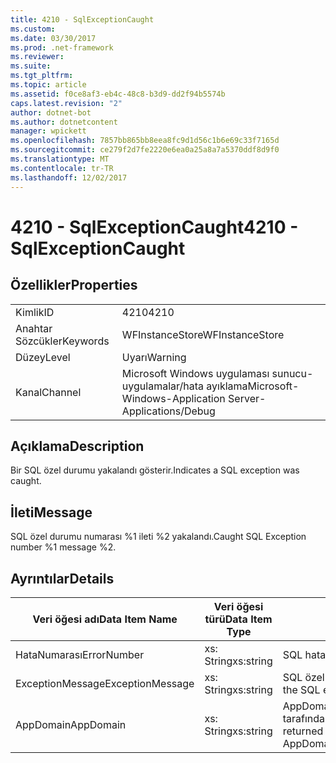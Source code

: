 ```yaml
---
title: 4210 - SqlExceptionCaught
ms.custom: 
ms.date: 03/30/2017
ms.prod: .net-framework
ms.reviewer: 
ms.suite: 
ms.tgt_pltfrm: 
ms.topic: article
ms.assetid: f0ce8af3-eb4c-48c8-b3d9-dd2f94b5574b
caps.latest.revision: "2"
author: dotnet-bot
ms.author: dotnetcontent
manager: wpickett
ms.openlocfilehash: 7857bb865bb8eea8fc9d1d56c1b6e69c33f7165d
ms.sourcegitcommit: ce279f2d7fe2220e6ea0a25a8a7a5370ddf8d9f0
ms.translationtype: MT
ms.contentlocale: tr-TR
ms.lasthandoff: 12/02/2017
---
```

# <a name="4210---sqlexceptioncaught"></a><span data-ttu-id="101d6-102">4210 - SqlExceptionCaught</span><span class="sxs-lookup"><span data-stu-id="101d6-102">4210 - SqlExceptionCaught</span></span>
## <a name="properties"></a><span data-ttu-id="101d6-103">Özellikler</span><span class="sxs-lookup"><span data-stu-id="101d6-103">Properties</span></span>  
  
|||  
|-|-|  
|<span data-ttu-id="101d6-104">Kimlik</span><span class="sxs-lookup"><span data-stu-id="101d6-104">ID</span></span>|<span data-ttu-id="101d6-105">4210</span><span class="sxs-lookup"><span data-stu-id="101d6-105">4210</span></span>|  
|<span data-ttu-id="101d6-106">Anahtar Sözcükler</span><span class="sxs-lookup"><span data-stu-id="101d6-106">Keywords</span></span>|<span data-ttu-id="101d6-107">WFInstanceStore</span><span class="sxs-lookup"><span data-stu-id="101d6-107">WFInstanceStore</span></span>|  
|<span data-ttu-id="101d6-108">Düzey</span><span class="sxs-lookup"><span data-stu-id="101d6-108">Level</span></span>|<span data-ttu-id="101d6-109">Uyarı</span><span class="sxs-lookup"><span data-stu-id="101d6-109">Warning</span></span>|  
|<span data-ttu-id="101d6-110">Kanal</span><span class="sxs-lookup"><span data-stu-id="101d6-110">Channel</span></span>|<span data-ttu-id="101d6-111">Microsoft Windows uygulaması sunucu-uygulamalar/hata ayıklama</span><span class="sxs-lookup"><span data-stu-id="101d6-111">Microsoft-Windows-Application Server-Applications/Debug</span></span>|  
  
## <a name="description"></a><span data-ttu-id="101d6-112">Açıklama</span><span class="sxs-lookup"><span data-stu-id="101d6-112">Description</span></span>  
 <span data-ttu-id="101d6-113">Bir SQL özel durumu yakalandı gösterir.</span><span class="sxs-lookup"><span data-stu-id="101d6-113">Indicates a SQL exception was caught.</span></span>  
  
## <a name="message"></a><span data-ttu-id="101d6-114">İleti</span><span class="sxs-lookup"><span data-stu-id="101d6-114">Message</span></span>  
 <span data-ttu-id="101d6-115">SQL özel durumu numarası %1 ileti %2 yakalandı.</span><span class="sxs-lookup"><span data-stu-id="101d6-115">Caught SQL Exception number %1 message %2.</span></span>  
  
## <a name="details"></a><span data-ttu-id="101d6-116">Ayrıntılar</span><span class="sxs-lookup"><span data-stu-id="101d6-116">Details</span></span>  
  
|<span data-ttu-id="101d6-117">Veri öğesi adı</span><span class="sxs-lookup"><span data-stu-id="101d6-117">Data Item Name</span></span>|<span data-ttu-id="101d6-118">Veri öğesi türü</span><span class="sxs-lookup"><span data-stu-id="101d6-118">Data Item Type</span></span>|<span data-ttu-id="101d6-119">Açıklama</span><span class="sxs-lookup"><span data-stu-id="101d6-119">Description</span></span>|  
|--------------------|--------------------|-----------------|  
|<span data-ttu-id="101d6-120">HataNumarası</span><span class="sxs-lookup"><span data-stu-id="101d6-120">ErrorNumber</span></span>|<span data-ttu-id="101d6-121">xs: String</span><span class="sxs-lookup"><span data-stu-id="101d6-121">xs:string</span></span>|<span data-ttu-id="101d6-122">SQL hata numarası.</span><span class="sxs-lookup"><span data-stu-id="101d6-122">The SQL error number.</span></span>|  
|<span data-ttu-id="101d6-123">ExceptionMessage</span><span class="sxs-lookup"><span data-stu-id="101d6-123">ExceptionMessage</span></span>|<span data-ttu-id="101d6-124">xs: String</span><span class="sxs-lookup"><span data-stu-id="101d6-124">xs:string</span></span>|<span data-ttu-id="101d6-125">SQL özel durum iletisi.</span><span class="sxs-lookup"><span data-stu-id="101d6-125">The message from the SQL exception.</span></span>|  
|<span data-ttu-id="101d6-126">AppDomain</span><span class="sxs-lookup"><span data-stu-id="101d6-126">AppDomain</span></span>|<span data-ttu-id="101d6-127">xs: String</span><span class="sxs-lookup"><span data-stu-id="101d6-127">xs:string</span></span>|<span data-ttu-id="101d6-128">AppDomain.CurrentDomain.FriendlyName tarafından döndürülen dize.</span><span class="sxs-lookup"><span data-stu-id="101d6-128">The string returned by AppDomain.CurrentDomain.FriendlyName.</span></span>|
